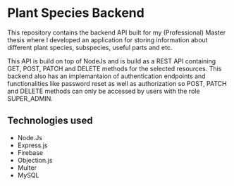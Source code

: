 # Plant Species Backend
This repository contains the backend API built for my (Professional) Master thesis where I developed an application for storing information about different plant species, subspecies, useful parts and etc.

This API is build on top of NodeJs and is build as a REST API containing GET, POST, PATCH and DELETE methods for the selected resources.
This backend also has an implemantaion of authentication endpoints and functionalities like password reset as well as authorization so POST, PATCH and DELETE methods can only be accessed by users
with the role SUPER_ADMIN.

## Technologies used
  - Node.Js
  - Express.js
  - Firebase
  - Objection.js
  - Multer
  - MySQL
